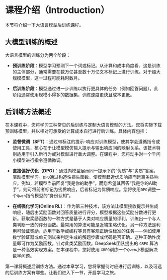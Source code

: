 # 课程介绍（Introduction）
本节将介绍一下大语言模型后训练课程。

## 大模型训练的概述
大语言模型的训练分为两个阶段：

- **预训练阶段**：模型学习预测下一个词或标记。从计算和成本角度看，这是训练的主体部分，通常需要在数万亿甚至数十万亿文本标记上进行训练。对于超大规模模型，这一过程可能耗时数月。

- **后训练阶段**：模型通过进一步训练以执行更具体的任务（例如回答问题）。此阶段通常使用规模小得多的数据集，训练速度更快且成本更低。

## 后训练方法概述

在本课程中，您将学习三种常见的后训练与定制大语言模型的方法。您将实际下载预训练模型，并以相对可承受的计算成本自行进行后训练。具体内容包括：

 - **监督微调（SFT）**：通过带标注的提示-响应对训练模型，使其学会遵循指令或使用工具，核心在于让模型模仿输入提示与输出响应间的映射关系。该技术特别适用于引入新行为或对模型进行重大调整。在课程中，您将动手对一个千问小模型进行指令遵循微调。

- **直接偏好优化（DPO）**：通过向模型展示同一提示下的“优质”与“劣质”答案，驱动模型学习。`DPO`通过构造性损失函数，使模型趋近优质响应而远离劣质响应。例如，若模型当前回复“我是你的助手”，而您希望其回答“我是你的AI助手”，则可将前者标记为劣质响应，后者标记为优质响应。您将使用`DPO`调整一个`Qwen`指令模型的“身份认知”。

- **在线强化学习(Online RL）**：作为第三种技术，该方法让模型接收提示并生成响应，随后由奖励函数对回答质量进行评分，模型根据这些奖励分数进行更新。获取奖励函数的一种方式是基于人类对响应质量的评判，训练出一个与人类判断一致的评分函数。最常用的算法可能是近端策略优化。另一种方法是利用可验证奖励，适用于数学或编程等具有客观正确性标准的任务——例如使用数学验证器或单元测试来判定生成的解题步骤或代码是否正确。这种正确性度量即可作为奖励函数。针对此类奖励函数，DeepSeek团队提出的 `GRPO` 算法是一种高效实现方案。在本课程中，您将使用 `GRPO`训练一个`Qwen`小模型解决数学问题。

第一课将概述后训练方法。通过本章学习，您将掌握何时应进行后训练，以及可选的后训练方案有哪些。让我们进入下一节，开启学习之旅。